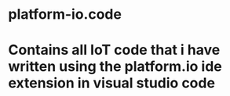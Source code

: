 # platform-io.code
# Contains all IoT code that i have written using the platform.io ide extension in visual studio code
